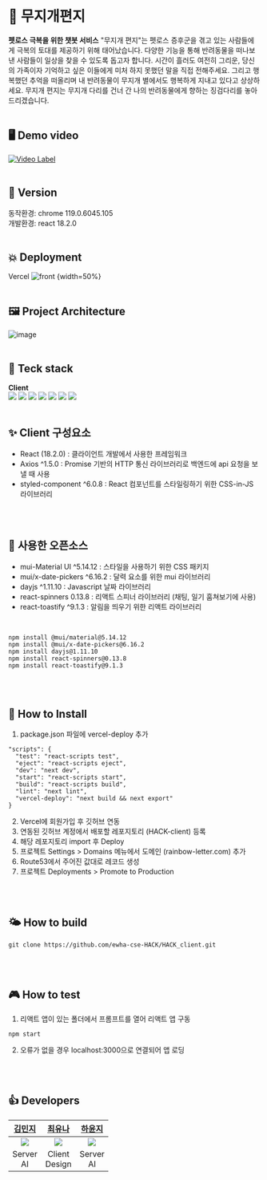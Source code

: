 # 🌈 무지개편지
<b>펫로스 극복을 위한 챗봇 서비스</b>
"무지개 편지"는 펫로스 증후군을 겪고 있는 사람들에게 극복의 토대를 제공하기 위해 태어났습니다. 다양한 기능을 통해 반려동물을 떠나보낸 사람들이 일상을 찾을 수 있도록 돕고자 합니다. 시간이 흘러도 여전히 그리운, 당신의 가족이자 기억하고 싶은 이들에게 미처 하지 못했던 말을 직접 전해주세요. 그리고 행복했던 추억을 떠올리며 내 반려동물이 무지개 별에서도 행복하게 지내고 있다고 상상하세요.
무지개 편지는 무지개 다리를 건너 간 나의 반려동물에게 향하는 징검다리를 놓아드리겠습니다.
<br>
<br>

## 🖥️ Demo video
[![Video Label](http://img.youtube.com/vi/8pW3X7zxmLs/0.jpg)](https://youtu.be/8pW3X7zxmLs)
<br>
<br>

## 🚀 Version
동작환경: chrome 119.0.6045.105
<br> 개발환경: react 18.2.0
<br>
<br>

## 💥 Deployment
Vercel
![front](https://github.com/ewha-cse-HACK/HACK_client/assets/79117648/f1240f60-d42b-4653-aaa7-396e96180860) {width=50%}
<br>
<br>

## 🖼️ Project Architecture
![image](https://github.com/ewha-cse-HACK/HACK_Server/assets/67634926/99676a61-6f99-48af-8b07-4c52f4c09ec5)
<br>
<br>

## 💪 Teck stack
<b>Client</b> <br>
<img src="https://img.shields.io/badge/HTML5-E34F26?style=for-the-badge&logo=HTML5&logoColor=white"/></a> <img src="https://img.shields.io/badge/CSS3-1572B6?style=for-the-badge&logo=CSS3&logoColor=white"/></a>
<img src="https://img.shields.io/badge/JavaScript-F7DF1E?style=for-the-badge&logo=JavaScript&logoColor=white"/></a>
<img src="https://img.shields.io/badge/styledcomponents-DB7093?style=for-the-badge&logo=styledcomponents&logoColor=white"/></a>
<img src="https://img.shields.io/badge/Vercel-000000?style=for-the-badge&logo=Vercel&logoColor=white"/></a>
<img src="https://img.shields.io/badge/React-61DAFB?style=for-the-badge&logo=React&logoColor=white"/></a>
<img src="https://img.shields.io/badge/Axios-5A29E4?style=for-the-badge&logo=Axios&logoColor=white"/></a>
<br>
<br>

## ✨ Client 구성요소
- React (18.2.0) : 클라이언트 개발에서 사용한 프레임워크 
- Axios ^1.5.0 : Promise 기반의 HTTP 통신 라이브러리로 백엔드에 api 요청을 보낼 때 사용
- styled-component ^6.0.8 : React 컴포넌트를 스타일링하기 위한 CSS-in-JS 라이브러리
<br>
<br>

## 🧩 사용한 오픈소스
- mui-Material UI ^5.14.12 : 스타일을 사용하기 위한 CSS 패키지
- mui/x-date-pickers ^6.16.2 : 달력 요소를 위한 mui 라이브러리
- dayjs ^1.11.10 : Javascript 날짜 라이브러리
- react-spinners 0.13.8 : 리액트 스피너 라이브러리 (채팅, 일기 훔쳐보기에 사용)
- react-toastify ^9.1.3 : 알림을 띄우기 위한 리액트 라이브러리
<br>

~~~
npm install @mui/material@5.14.12
npm install @mui/x-date-pickers@6.16.2
npm install dayjs@1.11.10
npm install react-spinners@0.13.8
npm install react-toastify@9.1.3
~~~
<br><br>


## 🌟 How to Install
1. package.json 파일에 vercel-deploy 추가
  ~~~
  "scripts": {
    "test": "react-scripts test",
    "eject": "react-scripts eject",
    "dev": "next dev",
    "start": "react-scripts start",
    "build": "react-scripts build",
    "lint": "next lint",
    "vercel-deploy": "next build && next export"
  }
  ~~~
2. Vercel에 회원가입 후 깃허브 연동
3. 연동된 깃허브 계정에서 배포할 레포지토리 (HACK-client) 등록 
4. 해당 레포지토리 import 후 Deploy 
5. 프로젝트 Settings > Domains 메뉴에서 도메인 (rainbow-letter.com) 추가
6. Route53에서 주어진 값대로 레코드 생성
7. 프로젝트 Deployments > Promote to Production 
<br>
<br>

## 🌤️ How to build
~~~
git clone https://github.com/ewha-cse-HACK/HACK_client.git
~~~
<br>
<br>

## 🎮 How to test
  1. 리액트 앱이 있는 폴더에서 프롬프트를 열어 리액트 앱 구동
  ~~~
  npm start 
  ~~~
  2. 오류가 없을 경우 localhost:3000으로 연결되어 앱 로딩
<br>
<br>

## 👍 Developers
<table>
  <thead>
    <tr>
        <th align=center><a href="https://github.com/minji1289">김민지</a></td>
        <th align=center><a href="https://github.com/ehvzmf">최유나</a></td>
        <th align=center><a href="https://github.com/yunji118">하윤지</a></td>
    </tr>
  </thead>
    <tr>
        <td align=center><img src = "https://github.com/ewha-cse-HACK/HACK_Server/assets/67634926/b9b5e64d-45d7-4a6d-af6f-7d7456c10da8"></td>
        <td align=center><img src = "https://github.com/ewha-cse-HACK/HACK_Server/assets/67634926/5b560b07-6128-4b81-aa64-e3093d7f77ed"></td>
        <td align=center><img src = "https://github.com/ewha-cse-HACK/HACK_Server/assets/67634926/5580da4f-6b71-4d2e-9a25-96889a4c48ca"></td>
    </tr>
    <tr>
        <td align=center>Server<br>AI</td>
        <td align=center>Client<br>Design</td>
        <td align=center>Server<br>AI</td>
    </tr>
</table>
<br>




